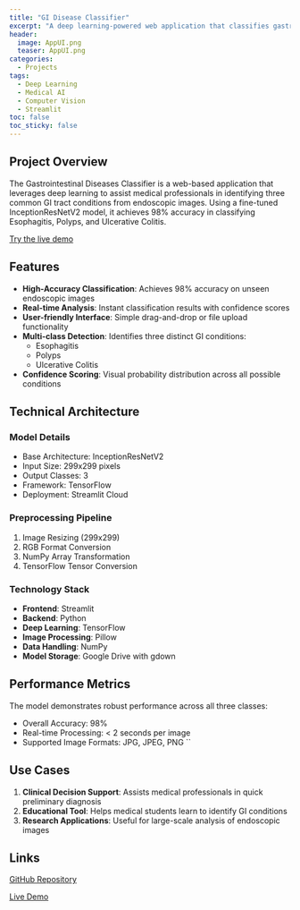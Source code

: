 ```yaml
---
title: "GI Disease Classifier"
excerpt: "A deep learning-powered web application that classifies gastrointestinal diseases from endoscopic images with 98% accuracy."
header:
  image: AppUI.png
  teaser: AppUI.png
categories:
  - Projects
tags:
  - Deep Learning
  - Medical AI
  - Computer Vision
  - Streamlit
toc: false
toc_sticky: false
---
```


## Project Overview

The Gastrointestinal Diseases Classifier is a web-based application that leverages deep learning to assist medical professionals in identifying three common GI tract conditions from endoscopic images. Using a fine-tuned InceptionResNetV2 model, it achieves 98% accuracy in classifying Esophagitis, Polyps, and Ulcerative Colitis.

[Try the live demo](https://gidiseaseclassifier.streamlit.app/)

## Features

- **High-Accuracy Classification**: Achieves 98% accuracy on unseen endoscopic images
- **Real-time Analysis**: Instant classification results with confidence scores
- **User-friendly Interface**: Simple drag-and-drop or file upload functionality
- **Multi-class Detection**: Identifies three distinct GI conditions:
  - Esophagitis
  - Polyps
  - Ulcerative Colitis
- **Confidence Scoring**: Visual probability distribution across all possible conditions

## Technical Architecture

### Model Details
- Base Architecture: InceptionResNetV2
- Input Size: 299x299 pixels
- Output Classes: 3
- Framework: TensorFlow
- Deployment: Streamlit Cloud

### Preprocessing Pipeline
1. Image Resizing (299x299)
2. RGB Format Conversion
3. NumPy Array Transformation
4. TensorFlow Tensor Conversion

### Technology Stack
- **Frontend**: Streamlit
- **Backend**: Python
- **Deep Learning**: TensorFlow
- **Image Processing**: Pillow
- **Data Handling**: NumPy
- **Model Storage**: Google Drive with gdown

## Performance Metrics

The model demonstrates robust performance across all three classes:
- Overall Accuracy: 98%
- Real-time Processing: < 2 seconds per image
- Supported Image Formats: JPG, JPEG, PNG
``

## Use Cases

1. **Clinical Decision Support**: Assists medical professionals in quick preliminary diagnosis
2. **Educational Tool**: Helps medical students learn to identify GI conditions
3. **Research Applications**: Useful for large-scale analysis of endoscopic images

## Links
[GitHub Repository](https://github.com/byahmedali/GIDiseaseClassifier)

[Live Demo](https://gidiseaseclassifier.streamlit.app/)
